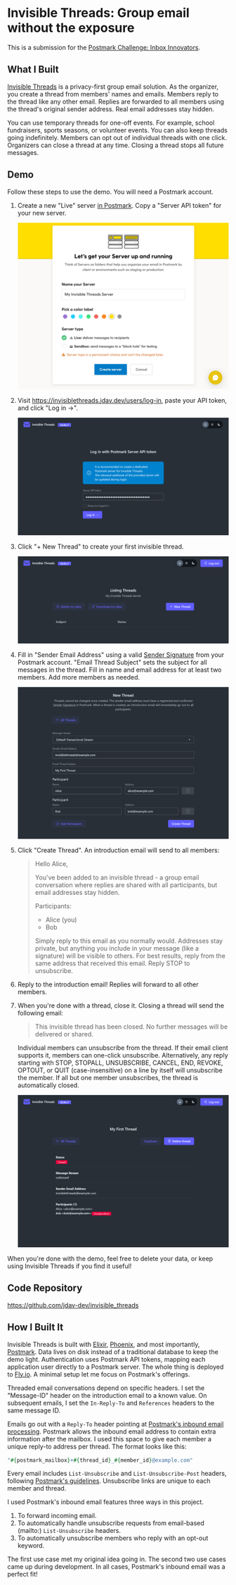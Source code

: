 # Invisible Threads: Group email without the exposure

This is a submission for the
[Postmark Challenge: Inbox Innovators](https://dev.to/challenges/postmark).

## What I Built

[Invisible Threads](https://invisiblethreads.jdav.dev/) is a privacy-first group email solution.
As the organizer, you create a thread from members' names and emails. Members reply to the thread
like any other email. Replies are forwarded to all members using the thread's original sender
address. Real email addresses stay hidden.

You can use temporary threads for one-off events. For example, school fundraisers, sports seasons,
or volunteer events. You can also keep threads going indefinitely. Members can opt out of
individual threads with one click. Organizers can close a thread at any time. Closing a thread
stops all future messages.

## Demo

Follow these steps to use the demo. You will need a Postmark account.

1. Create a new "Live" server [in Postmark](https://account.postmarkapp.com/servers/new). Copy a
    "Server API token" for your new server.

    ![Postmark new server page](/priv/static/images/screenshots/create_server.png)

2. Visit <https://invisiblethreads.jdav.dev/users/log-in>, paste your API token, and click
    "Log in &#8594;".

    ![Invisible Threads login page](/priv/static/images/screenshots/login.png)

3. Click "+ New Thread" to create your first invisible thread.

    ![Invisible Threads index page](/priv/static/images/screenshots/threads_index.png)

4. Fill in "Sender Email Address" using a valid
    [Sender Signature](https://account.postmarkapp.com/signature_domains) from your Postmark
    account. "Email Thread Subject" sets the subject for all messages in the thread. Fill in name
    and email address for at least two members. Add more members as needed.

    ![New thread form](/priv/static/images/screenshots/new_thread.png)

5. Click "Create Thread". An introduction email will send to all members:

    > Hello Alice,
    >
    > You've been added to an invisible thread - a group email conversation where replies are shared with all participants, but email addresses stay hidden.
    >
    > Participants:
    >
    > - Alice (you)
    > - Bob
    >
    > Simply reply to this email as you normally would. Addresses stay private, but anything you include in your message (like a signature) will be visible to others.
    > For best results, reply from the same address that received this email. Reply STOP to unsubscribe.

6. Reply to the introduction email! Replies will forward to all other members.

7. When you're done with a thread, close it. Closing a thread will send the following email:

    > This invisible thread has been closed. No further messages will be delivered or shared.

    Individual members can unsubscribe from the thread. If their email client supports it,
    members can one-click unsubscribe. Alternatively, any reply starting with STOP, STOPALL,
    UNSUBSCRIBE, CANCEL, END, REVOKE, OPTOUT, or QUIT (case-insensitive) on a line by itself will
    unsubscribe the member. If all but one member unsubscribes, the thread is automatically
    closed.

    ![Closed thread with an unsubscribed participant](/priv/static/images/screenshots/closed_thread.png)

When you're done with the demo, feel free to delete your data, or keep using Invisible Threads if
you find it useful!

## Code Repository

<https://github.com/jdav-dev/invisible_threads>

## How I Built It

Invisible Threads is built with [Elixir](https://elixir-lang.org/),
[Phoenix](https://www.phoenixframework.org/), and most importantly,
[Postmark](https://postmarkapp.com/). Data lives on disk instead of a traditional database to keep
the demo light. Authentication uses Postmark API tokens, mapping each application user directly to
a Postmark server. The whole thing is deployed to [Fly.io](https://fly.io/). A minimal setup let
me focus on Postmark's offerings.

Threaded email conversations depend on specific headers. I set the "Message-ID" header on the
introduction email to a known value. On subsequent emails, I set the `In-Reply-To` and
`References` headers to the same message ID.

Emails go out with a `Reply-To` header pointing at
[Postmark's inbound email processing](https://postmarkapp.com/inbound-email). Postmark allows the
inbound email address to contain extra information after the mailbox. I used this space to give
each member a unique reply-to address per thread. The format looks like this:

```elixir
"#{postmark_mailbox}+#{thread_id}_#{member_id}@example.com"
```

Every email includes `List-Unsubscribe` and `List-Unsubscribe-Post` headers, following
[Postmark's guidelines](https://postmarkapp.com/blog/list-unsubscribe-header). Unsubscribe links
are unique to each member and thread.

I used Postmark's inbound email features three ways in this project.

1. To forward incoming email.
2. To automatically handle unsubscribe requests from email-based (mailto:) `List-Unsubscribe`
    headers.
3. To automatically unsubscribe members who reply with an opt-out keyword.

The first use case met my original idea going in. The second two use cases came up during
development. In all cases, Postmark's inbound email was a perfect fit!
